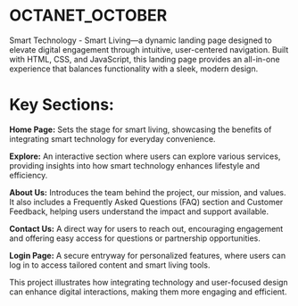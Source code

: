 # OCTANET_OCTOBER

Smart Technology - Smart Living—a dynamic landing page designed to elevate digital engagement through intuitive, user-centered navigation. Built with HTML, CSS, and JavaScript, this landing page provides an all-in-one experience that balances functionality with a sleek, modern design.

# Key Sections:

**Home Page:** Sets the stage for smart living, showcasing the benefits of integrating smart technology for everyday convenience.

**Explore:** An interactive section where users can explore various services, providing insights into how smart technology enhances lifestyle and efficiency.

**About Us:** Introduces the team behind the project, our mission, and values. It also includes a Frequently Asked Questions (FAQ) section and Customer Feedback, helping users understand the impact and support available.

**Contact Us:** A direct way for users to reach out, encouraging engagement and offering easy access for questions or partnership opportunities.

**Login Page:** A secure entryway for personalized features, where users can log in to access tailored content and smart living tools.

This project illustrates how integrating technology and user-focused design can enhance digital interactions, making them more engaging and efficient.
